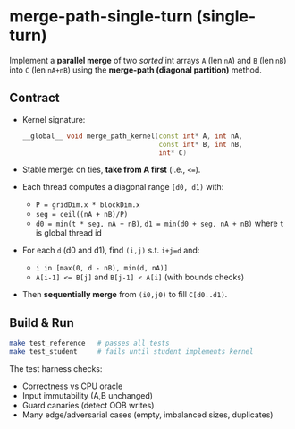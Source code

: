 # merge-path-single-turn (single-turn)

Implement a **parallel merge** of two *sorted* int arrays `A` (len `nA`) and `B` (len `nB`)
into `C` (len `nA+nB`) using the **merge-path (diagonal partition)** method.

## Contract
- Kernel signature:
  ```c++
  __global__ void merge_path_kernel(const int* A, int nA,
                                    const int* B, int nB,
                                    int* C)
  ```

- Stable merge: on ties, **take from A first** (i.e., `<=`).
- Each thread computes a diagonal range `[d0, d1)` with:
  - `P = gridDim.x * blockDim.x`
  - `seg = ceil((nA + nB)/P)`
  - `d0 = min(t * seg, nA + nB)`, `d1 = min(d0 + seg, nA + nB)` where `t` is global thread id
- For each `d` (d0 and d1), find `(i,j)` s.t. `i+j=d` and:
  - `i in [max(0, d - nB), min(d, nA)]`
  - `A[i-1] <= B[j]` and `B[j-1] < A[i]` (with bounds checks)
- Then **sequentially merge** from `(i0,j0)` to fill `C[d0..d1)`.

## Build & Run
```bash
make test_reference   # passes all tests
make test_student     # fails until student implements kernel
```

The test harness checks:
- Correctness vs CPU oracle
- Input immutability (A,B unchanged)
- Guard canaries (detect OOB writes)
- Many edge/adversarial cases (empty, imbalanced sizes, duplicates)
